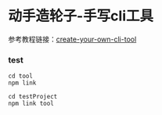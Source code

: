# 动手造轮子-手写cli工具
参考教程链接：[create-your-own-cli-tool](https://citw.dev/tutorial/create-your-own-cli-tool?p=1)

### test
```
cd tool
npm link
```
```
cd testProject
npm link tool
```
